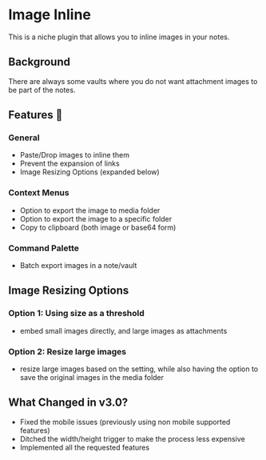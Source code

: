 # Image Inline
This is a niche plugin that allows you to inline images in your notes.

## Background
There are always some vaults where you do not want attachment images to be part of the notes.

## Features 🎉
### General
- Paste/Drop images to inline them
- Prevent the expansion of links
- Image Resizing Options (expanded below)

### Context Menus
- Option to export the image to media folder
- Option to export the image to a specific folder
- Copy to clipboard (both image or base64 form)

### Command Palette
- Batch export images in a note/vault

## Image Resizing Options
### Option 1: Using size as a threshold
- embed small images directly, and large images as attachments

### Option 2: Resize large images
- resize large images based on the setting, while also having the option to save the original images in the media folder

## What Changed in v3.0?
- Fixed the mobile issues (previously using non mobile supported features)
- Ditched the width/height trigger to make the process less expensive
- Implemented all the requested features

